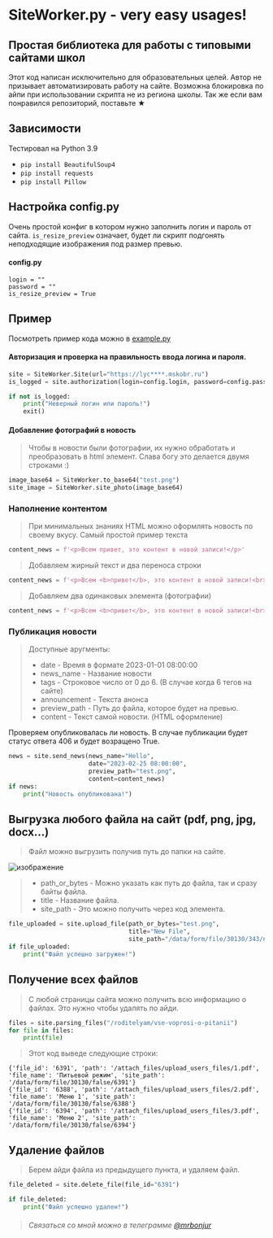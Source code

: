 # SiteWorker.py - very easy usages!
## Простая библиотека для работы с типовыми сайтами школ


Этот код написан исключительно для образовательных целей. 
Автор не призывает автоматизировать работу на сайте. 
Возможна блокировка по айпи при использовании скрипта не из региона школы.
Так же если вам понравился репозиторий, поставьте ★

## Зависимости
Тестировал на Python 3.9
- ```pip install BeautifulSoup4```
- ```pip install requests```
- ```pip install Pillow```




## Настройка config.py

Очень простой конфиг в котором нужно заполнить логин и пароль от сайта.
`is_resize_preview` означает, будет ли скрипт подгонять неподходящие изображения под размер превью.  
####  config.py
```
login = ""
password = ""
is_resize_preview = True
```


## Пример

Посмотреть пример кода можно в [example.py](https://github.com/MrBonjur/SiteWorker/blob/main/example.py)

#### Авторизация и проверка на правильность ввода логина и пароля.
```py
site = SiteWorker.Site(url="https://lyc****.mskobr.ru")
is_logged = site.authorization(login=config.login, password=config.password)

if not is_logged:
    print("Неверный логин или пароль!")
    exit()
```
#### Добавление фотографий в новость
>Чтобы в новости были фотографии, их нужно обработать и преобразовать в html элемент. 
>Слава богу это делается двумя строками :)
```py
image_base64 = SiteWorker.to_base64("test.png")
site_image = SiteWorker.site_photo(image_base64)
```
### Наполнение контентом 

>При минимальных знаниях HTML можно оформлять новость по своему вкусу.
>Самый простой пример текста
```py
content_news = f'<p>Всем привет, это контент в новой записи!</p>'
```
>Добавляем жирный текст и два переноса строки
```py
content_news = f'<p>Всем <b>привет</b>, это контент в новой записи!<br><br></p>'
```
>Добавляем  два одинаковых элемента (фотографии)
```py
content_news = f'<p>Всем <b>привет</b>, это контент в новой записи!<br><br>{site_image}{site_image}</p>'
```
### Публикация новости
>Доступные аругменты:
> * date - Время в формате 2023-01-01 08:00:00
> * news_name - Название новости
> * tags - Строковое число от 0 до 6. (В случае когда 6 тегов на сайте)
> * announcement - Текста анонса
> * preview_path - Путь до файла, которое будет на превью.
> * content - Текст самой новости. (HTML оформление)

Проверяем опубликовалась ли новость. В случае публикации будет статус ответа 406 и будет возращено True.
```py
news = site.send_news(news_name="Hello",
                      date="2023-02-25 08:00:00",
                      preview_path="test.png",
                      content=content_news)
if news:
    print("Новость опубликована!")
```


## Выгрузка любого файла на сайт (pdf, png, jpg, docx...)
> Файл можно выгрузить получив путь до папки на сайте.

![изображение](https://user-images.githubusercontent.com/55990897/220732823-d9af57d3-6a09-4f2e-b4d5-b819c2254ef8.png)


> * path_or_bytes - Можно указать как путь до файла, так и сразу байты файла.
> * title - Название файла.
> * site_path - Это можно получить через код элемента.
```py
file_uploaded = site.upload_file(path_or_bytes="test.png",
                                 title="New File",
                                 site_path="/data/form/file/30130/343/new")
if file_uploaded:
    print("Файл успешно загружен!")
```


## Получение всех файлов
> С любой страницы сайта можно получить всю информацию о файлах.
> Это нужно чтобы удалять по айди.
```py
files = site.parsing_files("/roditelyam/vse-voprosi-o-pitanii")
for file in files:
    print(file)
```
> Этот код выведе следующие строки:

```
{'file_id': '6391', 'path': '/attach_files/upload_users_files/1.pdf', 'file_name': 'Питьевой режим', 'site_path': '/data/form/file/30130/false/6391'}
{'file_id': '6388', 'path': '/attach_files/upload_users_files/2.pdf', 'file_name': 'Меню 1', 'site_path': '/data/form/file/30130/false/6388'}
{'file_id': '6394', 'path': '/attach_files/upload_users_files/3.pdf', 'file_name': 'Меню 2', 'site_path': '/data/form/file/30130/false/6394'}
```

## Удаление файлов
> Берем айди файла из предыдущего пункта, и удаляем файл. 
```py
file_deleted = site.delete_file(file_id="6391")

if file_deleted:
    print("Файл успешно удален!")
```

> ###### Связаться со мной можно в телеграмме [@mrbonjur](https://t.me/mrbonjur)
